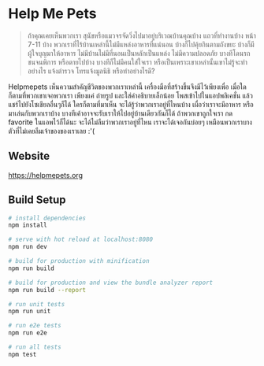 # Help Me Pets 

> ถ้าคุณเคยเห็นพวกเรา สุนัขหรือแมวจรจัดวิ่งไปมาอยู่บริเวณบ้านคุณบ้าง แถวที่ทำงานบ้าง หน้า 7-11 บ้าง พวกเราที่ไร้บ้านเหล่านี้ไม่มีแหล่งอาหารที่แน่นอน บ้างก็ไปคุ้ยกินตามถังขยะ บ้างก็มีผู้ใจบุญมาให้อาหาร ไม่มีบ้านไม่มีที่นอนเป็นหลักเป็นแหล่ง ไม่มีความปลอดภัย บางทีโดนรถชนจนพิการ หรือตายไปบ้าง บางทีก็ไม่มีคนใส่ใจเรา หรือเป็นเพราะเขาเหล่านั้นเขาไม่รู้จะทำอย่างไร แจ้งตำรวจ โทรแจ้งมูลนิธิ หรือทำอย่างไรดี?

Helpmepets เห็นความสำคัญชีวิตของพวกเราเหล่านี้ เครื่องมือที่สร้างขึ้นจึงมีไว้เพียงเพื่อ เมื่อใดก็ตามที่พวกเขาเจอพวกเรา เพียงแค่ ถ่ายรูป และใส่คำอธิบายเล็กน้อย โพสเข้าไปในแอปพลิเคชั่น แล้วแชร์ไปยังโซเชียลอื่นๆก็ได้ ใครก็ตามที่มาเห็น จะได้รู้ว่าพวกเราอยู่ที่ไหนบ้าง เผื่อว่าเราจะมีอาหาร หรือมาเล่นกับพวกเราบ้าง บางทีเค้าอาจจะรับเราให้ไปอยู่บ้านเดียวกันก็ได้ ถ้าพวกเขาถูกใจเรา กด favorite ในแอพไว้ก็ได้นะ จะได้ไม่ลืมว่าพวกเราอยู่ที่ไหน เราจะได้เจอกันบ่อยๆ เหมือนพวกเราบางตัวที่ไม่เคยลืมเจ้าของของเราเลย :'(

## Website
   https://helpmepets.org
   

## Build Setup

``` bash
# install dependencies
npm install

# serve with hot reload at localhost:8080
npm run dev

# build for production with minification
npm run build

# build for production and view the bundle analyzer report
npm run build --report

# run unit tests
npm run unit

# run e2e tests
npm run e2e

# run all tests
npm test
```


